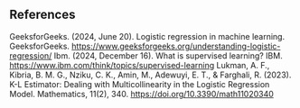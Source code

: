 
















## References
GeeksforGeeks. (2024, June 20). Logistic regression in machine learning. GeeksforGeeks. https://www.geeksforgeeks.org/understanding-logistic-regression/
Ibm. (2024, December 16). What is supervised learning? IBM. https://www.ibm.com/think/topics/supervised-learning
Lukman, A. F., Kibria, B. M. G., Nziku, C. K., Amin, M., Adewuyi, E. T., & Farghali, R. (2023). K-L Estimator: Dealing with Multicollinearity in the Logistic Regression Model. Mathematics, 11(2), 340. https://doi.org/10.3390/math11020340

